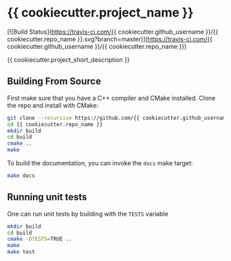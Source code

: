 # {{ cookiecutter.project_name }}

[![Build Status](https://travis-ci.com/{{ cookiecutter.github_username }}/{{ cookiecutter.repo_name }}.svg?branch=master)](https://travis-ci.com/{{ cookiecutter.github_username }}/{{ cookiecutter.repo_name }})

{{ cookiecutter.project_short_description }}

## Building From Source

First make sure that you have a C++ compiler and CMake installed. Clone the repo and install with CMake:

```bash
git clone --recursive https://github.com/{{ cookiecutter.github_username }}/{{ cookiecutter.repo_name }}.git
cd {{ cookiecutter.repo_name }}
mkdir build
cd build
cmake ..
make
```

To build the documentation, you can invoke the `docs` make target:

```bash
make docs
```

## Running unit tests

One can run unit tests by building with the `TESTS` variable

```bash
mkdir build
cd build
cmake -DTESTS=TRUE ..
make
make test
```

